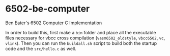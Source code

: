 # 6502-be-computer
Ben Eater's 6502 Computer C Implementation

In order to build this, first make a `bin` folder and place all the executable files necessary for vbcc cross compilation (`vasm6502_oldstyle`, `vbcc6502`, `vc`, `vlink`). Then you can run the `buildall.sh` script to build both the startup code and the `src/hello.c` as well.